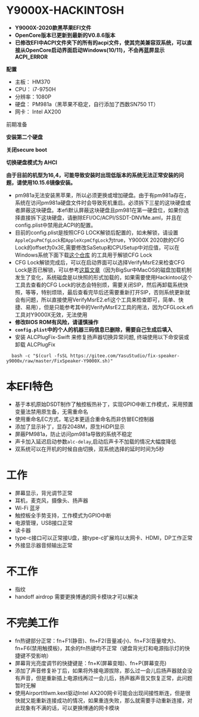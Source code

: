 # Y9000X-HACKINTOSH
* **Y9000X-2020款黑苹果EFI文件**
* **OpenCore版本已更新到最新的V0.8.6版本**
* **已修改EFI中ACPI文件夹下的所有的acpi文件，使其完美兼容双系统，可以直接从OpenCore启动界面启动Windows(10/11)，不会再蓝屏显示ACPI_ERROR**

**配置** 
* 主板：  HM370
* CPU：  i7-9750H
* 分辨率：1080P
* 硬盘：  PM981a（黑苹果不稳定，自行添加了西数SN750 1T）
* 网卡：  Intel AX200

前期准备

**安装第二个硬盘**

**关闭secure boot**

**切换硬盘模式为 AHCI**

**由于目前的机型为16,4，可能导致安装时出现低版本的系统无法正常安装的问题，请使用10.15.6镜像安装。**

* pm981a无法安装黑苹果，所以必须更换或增加硬盘。由于有pm981a存在，系统在访问pm981a硬盘文件时会导致死机重启。必须拆下三星的这块硬盘或者屏蔽这块硬盘。本efi默认屏蔽这块硬盘且pm981在第一硬盘位，如果你选择直接拆下这块硬盘，请删除EFI/OC/ACPI/SSDT-DNVMe.aml，并且在config.plist中禁用此ACPI的配置。
* 目前的config.plist是按照CFG LOCK解锁后配置的，如未解锁，请设置`AppleCpuPmCfgLock`和`AppleXcpmCfgLock`为true，Y9000X 2020款的CFG Lock的offset为0x3E,需要修改SaSetup和CPUSetup中对应值，可以在Windows系统下面下载[这个仓库](https://github.com/xiaoMGitHub/LEGION_Y7000Series_Insyde_Advanced_Settings_Tools) 的工具用于解锁CFG Lock 
* CFG Lock解锁完成后，可以在启动界面可以选择VerifyMsrE2来检查CFG Lock是否已解锁，可以参考[这篇文章](https://blog.daliansky.net/undefined.html)（因为BigSur中MacOS的磁盘加载机制发生了变化，系统磁盘是以快照的形式加载的，如果需要使用Hackintool这个工具去查看的CFG Lock的状态会特别烦，需要关闭SIP，然后再卸载系统快照，等等，特别烦琐，最后查看完毕后还需要重新打开SIP，否则系统更新就会有问题，所以直接使用VerifyMsrE2.efi这个工具来检查即可，简单、快捷、易用），但是只能参考其中的VerifyMsrE2工具的用法，因为CFGLock.efi工具对Y9000X无效，无法使用
* **修改BIOS ROM有风险，请谨慎操作**
* **`config.plist`中的个人的机器三码信息已删除，需要自己生成后填入**
* 安装 ALCPlugFix-Swift 来修复扬声器切换异常问题, 终端使用以下命安装或卸载 ALCPlugFix
```
  bash -c "$(curl -fsSL https://gitee.com/YasuStudio/fix-speaker-y9000x/raw/master/FixSpeaker-Y9000X.sh)"
```

# 本EFI特色
* 基于本机原始DSDT制作了触控板热补丁，实现GPIO中断工作模式，采用预置变量法禁用原生备，无需重命名
* 使用重命名EC方式，笔记本更适合重命名而非仿冒EC控制器
* 添加了显示补丁，显存2048M，原生HiDPI显示
* 屏蔽PM981a，防止访问pm981a导致的系统不稳定
* 声卡加入延迟启动参数`alc-delay`,启动后声卡不加载的情况大幅度降低
* 双系统可以在开机的时候自由切换，双系统选择的延时时间为5秒

# 工作
* 屏幕显示，背光调节正常
* 耳机，麦克风，摄像头、扬声器
* Wi-Fi 蓝牙
* 触控板全手势支持，工作模式为GPIO中断
* 电源管理，USB接口正常
* 读卡器
* type-c接口可以正常接U盘，接type-c扩展坞以太网卡、HDMI，DP工作正常
* 外接显示器音频输出正常

# 不工作
* 指纹
* handoff airdrop 需要更换博通的网卡模块才可以解决

# 不完美工作
* fn热键部分正常：fn+F1(静音)、fn+F2(音量减小)、fn+F3(音量增大)、fn+F6(禁用触摸板)，其余的fn热键均不正常（键盘背光灯和电源指示灯的快捷键不受影响）
* 屏幕背光亮度调节的快捷键是：fn+K(屏幕变暗)、fn+P(屏幕变亮)
* 添加了声音修复补丁后，如果将外接电源拔除，那么过一会儿后扬声器就会没有声音，但是重新插上电源线再过一会儿后，扬声器声音又恢复正常，此问题暂时无解
* 使用AirportItlwm.kext驱动Intel AX200网卡可能会出现间接性断连，但是很快就又能重新连接成功的情况，如果重连失败，那么就需要手动重新连接，对此现象有不满的话，可以更换博通的网卡模块
